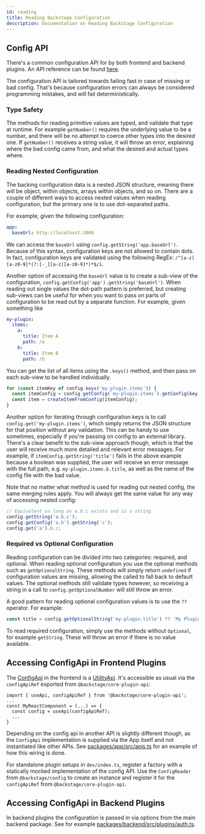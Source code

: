 ```yaml
---
id: reading
title: Reading Backstage Configuration
description: Documentation on Reading Backstage Configuration
---
```


## Config API

There's a common configuration API for by both frontend and backend plugins. An
API reference can be found [here](../reference/config.Config.md).

The configuration API is tailored towards failing fast in case of missing or bad
config. That's because configuration errors can always be considered programming
mistakes, and will fail deterministically.

### Type Safety

The methods for reading primitive values are typed, and validate that type at
runtime. For example `getNumber()` requires the underlying value to be a number,
and there will be no attempt to coerce other types into the desired one. If
`getNumber()` receives a string value, it will throw an error, explaining where
the bad config came from, and what the desired and actual types where.

### Reading Nested Configuration

The backing configuration data is a nested JSON structure, meaning there will be
object, within objects, arrays within objects, and so on. There are a couple of
different ways to access nested values when reading configuration, but the
primary one is to use dot-separated paths.

For example, given the following configuration:

```yaml
app:
  baseUrl: http://localhost:3000
```

We can access the `baseUrl` using `config.getString('app.baseUrl')`. Because of
this syntax, configuration keys are not allowed to contain dots. In fact,
configuration keys are validated using the following RegEx:
`/^[a-z][a-z0-9]*(?:[-_][a-z][a-z0-9]*)*$/i`.

Another option of accessing the `baseUrl` value is to create a sub-view of the
configuration, `config.getConfig('app').getString('baseUrl')`. When reading out
single values the dot-path pattern is preferred, but creating sub-views can be
useful for when you want to pass on parts of configuration to be read out by a
separate function. For example, given something like

```yaml
my-plugin:
  items:
    a:
      title: Item A
      path: /a
    b:
      title: Item B
      path: /b
```

You can get the list of all items using the `.keys()` method, and then pass on
each sub-view to be handled individually.

```ts
for (const itemKey of config.keys('my-plugin.items')) {
  const itemConfig = config.getConfig(`my-plugin.items`).getConfig(key);
  const item = createItemFromConfig(itemConfig);
}
```

Another option for iterating through configuration keys is to call
`config.get('my-plugin.items')`, which simply returns the JSON structure for
that position without any validation. This can be handy to use sometimes,
especially if you're passing on config to an external library. There's a clear
benefit to the sub-view approach though, which is that the user will receive
much more detailed and relevant error messages. For example, if
`itemConfig.getString('title')` fails in the above example because a boolean was
supplied, the user will receive an error message with the full path, e.g.
`my-plugin.items.b.title`, as well as the name of the config file with the bad
value.

Note that no matter what method is used for reading out nested config, the same
merging rules apply. You will always get the same value for any way of accessing
nested config:

```ts
// Equivalent as long as a.b.c exists and is a string
config.getString('a.b.c');
config.getConfig('a.b').getString('c');
config.get('a').b.c;
```

### Required vs Optional Configuration

Reading configuration can be divided into two categories: required, and
optional. When reading optional configuration you use the optional methods such
as `getOptionalString`. These methods will simply return `undefined` if
configuration values are missing, allowing the called to fall back to default
values. The optional methods still validate types however, so receiving a string
in a call to `config.getOptionalNumber` will still throw an error.

A good pattern for reading optional configuration values is to use the `??`
operator. For example:

```ts
const title = config.getOptionalString('my-plugin.title') ?? 'My Plugin';
```

To read required configuration, simply use the methods without `Optional`, for
example `getString`. These will throw an error if there is no value available.

## Accessing ConfigApi in Frontend Plugins

The [ConfigApi](../reference/core-plugin-api.ConfigApi.md) in the frontend is a
[UtilityApi](../api/utility-apis.md). It's accessible as usual via the
`configApiRef` exported from `@backstage/core-plugin-api`:

```
import { useApi, configApiRef } from '@backstage/core-plugin-api';
...
const MyReactComponent = (...) => {
  const config = useApi(configApiRef);
  ...
}
```

Depending on the config api in another API is slightly different though, as the
`ConfigApi` implementation is supplied via the App itself and not instantiated
like other APIs. See
[packages/app/src/apis.ts](https://github.com/backstage/backstage/blob/244eef851f5aa19f91c7c9b5c12d5df95cf482ca/packages/app/src/apis.ts#L66)
for an example of how this wiring is done.

For standalone plugin setups in `dev/index.ts`, register a factory with a
statically mocked implementation of the config API. Use the `ConfigReader` from
`@backstage/config` to create an instance and register it for the `configApiRef`
from `@backstage/core-plugin-api`.

## Accessing ConfigApi in Backend Plugins

In backend plugins the configuration is passed in via options from the main
backend package. See for example
[packages/backend/src/plugins/auth.ts](https://github.com/backstage/backstage/blob/244eef851f5aa19f91c7c9b5c12d5df95cf482ca/packages/backend/src/plugins/auth.ts#L23).

